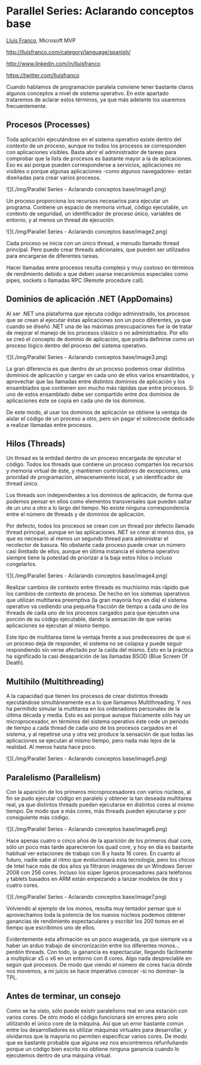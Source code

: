 
<properties
	pageTitle="Qué es Inyección de dependencias"
	description="Qué es Inyección de dependencias"
	services="net-dev"
	documentationCenter=""
	authors="andygonusa"
	manager=""
	editor="andygonusa"/>

<tags
	ms.service="net-dev"
	ms.workload="CS"
	ms.tgt_pltfrm="na"
	ms.devlang="na"
	ms.topic="how-to-article"
	ms.date="05/17/2016"
	ms.author="andygonusa"/>

# Parallel Series: Aclarando conceptos base


[Lluís Franco](http://lluisfranco.com/about/), Microsoft MVP

http://lluisfranco.com/category/language/spanish/

http://www.linkedin.com/in/lluisfranco

https://twitter.com/lluisfranco

Cuando hablamos de programación paralela conviene tener bastante claros
algunos conceptos a nivel de sistema operativo. En este apartado
trataremos de aclarar estos términos, ya que más adelante los usaremos
frecuentemente.

Procesos (Processes)
--------------------

Toda aplicación ejecutándose en el sistema operativo existe dentro del
contexto de un proceso, aunque no todos los procesos se corresponden con
aplicaciones visibles. Basta abrir el administrador de tareas para
comprobar que la lista de procesos es bastante mayor a la de
aplicaciones. Eso es así porque pueden corresponderse a servicios,
aplicaciones no visibles o porque algunas aplicaciones -como algunos
navegadores- están diseñadas para crear varios procesos.

![](./img/Parallel Series - Aclarando conceptos base/image1.png)

Un proceso proporciona los recursos necesarios para ejecutar un
programa. Contiene un espacio de memoria virtual, código ejecutable, un
contexto de seguridad, un identificador de proceso único, variables de
entorno, y al menos un thread de ejecución.

![](./img/Parallel Series - Aclarando conceptos base/image2.png)

Cada proceso se inicia con un único thread, a menudo llamado thread
principal. Pero puede crear threads adicionales, que pueden ser
utilizados para encargarse de diferentes tareas.

Hacer llamadas entre procesos resulta complejo y muy costoso en términos
de rendimiento debido a que deben usarse mecanismos especiales como
pipes, sockets o llamadas RPC (Remote procedure call).

Dominios de aplicación .NET (AppDomains)
----------------------------------------

Al ser .NET una plataforma que ejecuta código administrado, los procesos
que se crean al ejecutar éstas aplicaciones son un poco diferentes, ya
que cuando se diseñó .NET una de las máximas preocupaciones fue la de
tratar de mejorar el manejo de los procesos clásico o no administrados.
Por ello se creó el concepto de dominio de aplicación, que podría
definirse como un proceso lógico dentro del proceso del sistema
operativo.

![](./img/Parallel Series - Aclarando conceptos base/image3.png)
    

La gran diferencia es que dentro de un proceso podemos crear distintos
dominios de aplicación y cargar en cada uno de ellos varios ensamblados,
y aprovechar que las llamadas entre distintos dominios de aplicación y
los ensamblados que contienen son mucho más rápidas que entre procesos.
Si uno de estos ensamblado debe ser compartido entre dos dominios de
aplicaciones éste se copia en cada uno de los dominios.

De este modo, al usar los dominios de aplicación se obtiene la ventaja
de aislar el código de un proceso a otro, pero sin pagar el sobrecoste
dedicado a realizar llamadas entre procesos.

Hilos (Threads)
---------------

Un thread es la entidad dentro de un proceso encargada de ejecutar el
código. Todos los threads que contiene un proceso comparten los recursos
y memoria virtual de éste, y mantienen controladores de excepciones, una
prioridad de programación, almacenamiento local, y un identificador de
thread único.

Los threads son independientes a los dominios de aplicación, de forma
que podemos pensar en ellos como elementos transversales que pueden
saltar de un uno a otro a lo largo del tiempo. No existe ninguna
correspondencia entre el número de threads y de dominios de aplicación.

Por defecto, todos los procesos se crean con un thread por defecto
llamado thread principal, aunque en las aplicaciones .NET se crear al
menos dos, ya que es necesario al menos un segundo thread para
administrar el recolector de basura. No obstante cada proceso puede
crear un número casi ilimitado de ellos, aunque en última instancia el
sistema operativo siempre tiene la potestad de priorizar a la baja estos
hilos o incluso congelarlos.

![](./img/Parallel Series - Aclarando conceptos base/image4.png)
    

Realizar cambios de contexto entre threads es muchísimo más rápido que
los cambios de contexto de proceso. De hecho en los sistemas operativos
que utilizan multitarea preemptiva (la gran mayoría hoy en día) el
sistema operativo va cediendo una pequeña fracción de tiempo a cada uno
de los threads de cada uno de los procesos cargados para que ejecuten
una porción de su código ejecutable, dando la sensación de que varias
aplicaciones se ejecutan al mismo tiempo.

Este tipo de multitarea tiene la ventaja frente a sus predecesores de
que si un proceso deja de responder, el sistema no se colapsa y puede
seguir respondiendo sin verse afectado por la caída del mismo. Esto en
la práctica ha significado la casi desaparición de las llamadas BSOD
(Blue Screen Of Death).

Multihilo (Multithreading)
--------------------------

A la capacidad que tienen los procesos de crear distintos threads
ejecutándose simultáneamente es a lo que llamamos Multithreading. Y nos
ha permitido simular la multitarea en los ordenadores personales de la
última década y media. Esto es así porque aunque físicamente sólo hay un
microprocesador, en términos del sistema operativo éste cede un periodo
de tiempo a cada thread de cada uno de los procesos cargados en el
sistema, y al repetirse una y otra vez produce la sensación de que todas
las aplicaciones se ejecutan al mismo tiempo, pero nada más lejos de la
realidad. Al menos hasta hace poco.

![](./img/Parallel Series - Aclarando conceptos base/image5.png)
    

Paralelismo (Parallelism)
-------------------------

Con la aparición de los primeros microprocesadores con varios núcleos,
al fin se pudo ejecutar código en paralelo y obtener la tan deseada
multitarea real, ya que distintos threads pueden ejecutarse en distintos
cores al mismo tiempo. De modo que a más cores, más threads pueden
ejecutarse y por consiguiente más código.

![](./img/Parallel Series - Aclarando conceptos base/image6.png)
    

Hace apenas cuatro o cinco años de la aparición de los primeros dual
core, sólo un poco más tarde aparecieron los quad core, y hoy en día es
bastante habitual ver estaciones de trabajo con 8 y hasta 16 cores. En
cuanto al futuro, nadie sabe al ritmo que evolucionará esta tecnología,
pero los chicos de Intel hace más de dos años ya filtraron imágenes de
un Windows Server 2008 con 256 cores. Incluso los súper ligeros
procesadores para teléfonos y tablets basados en ARM están empezando a
lanzar modelos de dos y cuatro cores.

![](./img/Parallel Series - Aclarando conceptos base/image7.png)
    

Volviendo al ejemplo de los monos, resulta muy tentador pensar que si
aprovechamos toda la potencia de los nuevos núcleos podemos obtener
ganancias de rendimiento espectaculares y escribir los 200 tomos en el
tiempo que escribimos uno de ellos.

Evidentemente esta afirmación es un poco exagerada, ya que siempre va a
haber un arduo trabajo de sincronización entre los diferentes monos…
perdón threads. Con todo, la ganancia es espectacular, llegando
fácilmente a multiplicar x5 o x6 en un entorno con 8 cores. Algo nada
despreciable en según qué procesos. De modo que viendo el número de
cores hacia dónde nos movemos, a mi juicio se hace imperativo conocer
-si no dominar- la TPL.

Antes de terminar, un consejo
-----------------------------

Como se ha visto, sólo puede existir paralelismo real en una estación
con varios cores. De otro modo el código funcionará sin errores pero
solo utilizando el único core de la máquina. Así que un error bastante
común entre los desarrolladores es utilizar máquinas virtuales para
desarrollar, y olvidarnos que la mayoría no permiten especificar varios
cores. De modo que es bastante probable que alguna vez nos encontremos
refunfuñando porque un código bien escrito no obtiene ninguna ganancia
cuando lo ejecutemos dentro de una máquina virtual.
